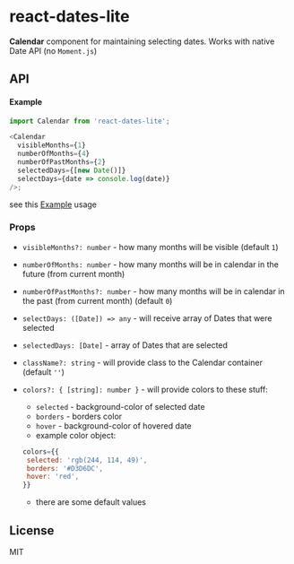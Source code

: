# react-dates-lite

**Calendar** component for maintaining selecting dates. Works with native Date API (no `Moment.js`)

## API

#### Example

```js
import Calendar from 'react-dates-lite';

<Calendar
  visibleMonths={1}
  numberOfMonths={4}
  numberOfPastMonths={2}
  selectedDays={[new Date()]}
  selectDays={date => console.log(date)}
/>;
```

see this [Example](https://github.com/dominikchrastek/react-dates-lite/blob/master/example/Example.jsx) usage

### Props

* `visibleMonths?: number` - how many months will be visible (default `1`)
* `numberOfMonths: number` - how many months will be in calendar in the future (from current month)
* `numberOfPastMonths?: number` - how many months will be in calendar in the past (from current month) (default `0`)
* `selectDays: ([Date]) => any` - will receive array of Dates that were selected
* `selectedDays: [Date]` - array of Dates that are selected
* `className?: string` - will provide class to the Calendar container (default `''`)
* `colors?: { [string]: number }` - will provide colors to these stuff:
  * `selected` - background-color of selected date
  * `borders` - borders color
  * `hover` - background-color of hovered date
  * example color object:


  ```js
  colors={{
   selected: 'rgb(244, 114, 49)',
   borders: '#D3D6DC',
   hover: 'red',
  }}
  ```
  * there are some default values

## License

MIT

